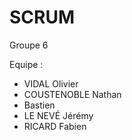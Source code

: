 # SCRUM
Groupe 6

Equipe :
- VIDAL Olivier
- COUSTENOBLE Nathan
- Bastien
- LE NEVÉ Jérémy
- RICARD Fabien


